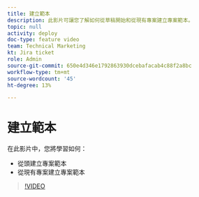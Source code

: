 ```yaml
---
title: 建立範本
description: 此影片可讓您了解如何從草稿開始和從現有專案建立專案範本。
topic: null
activity: deploy
doc-type: feature video
team: Technical Marketing
kt: Jira ticket
role: Admin
source-git-commit: 650e4d346e1792863930dcebafacab4c88f2a8bc
workflow-type: tm+mt
source-wordcount: '45'
ht-degree: 13%

---
```


# 建立範本

在此影片中，您將學習如何：

* 從頭建立專案範本
* 從現有專案建立專案範本

>[!VIDEO](https://video.tv.adobe.com/v/335210/?quality=12&learn=on)
